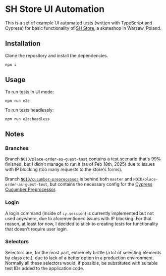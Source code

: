 # SH Store UI Automation

This is a set of example UI automated tests (written with TypeScript and Cypress) for basic functionality of [SH Store](https://shstore.eu/), a skateshop in Warsaw, Poland.

## Installation

Clone the repository and install the dependencies.

```
npm i
```

## Usage

To run tests in UI mode:

```
npm run e2e
```

To run tests headlessly:

```
npm run e2e:headless
```

## Notes

### Branches

Branch [`NOID/place-order-as-guest-test`](https://github.com/PrettyFloralBonnet/shstore-ui-automation/tree/NOID/place-order-as-guest-test) contains a test scenario that's 99% finished, but I didn't manage to run it (as of Feb 18th, 2025) due to issues with IP blocking (too many requests to the store's forms).

Branch [`NOID/cucumber-preprocessor`](https://github.com/PrettyFloralBonnet/shstore-ui-automation/tree/NOID/cucumber-preprocessor) is behind both `master` and `NOID/place-order-as-guest-test`, but contains the necessary config for the [Cypress Cucumber Preprocessor](https://github.com/badeball/cypress-cucumber-preprocessor/tree/master).

### Login

A login command (inside of `cy.session`) is currently implemented but not used anywhere, due to aforementioned issues with IP blocking. For that reason, at least for now, I decided to stick to creating tests for functionality that doesn't require user login.

### Selectors

Selectors are, for the most part, extremely brittle (a lot of selecting elements by class etc.), due to lack of a better option in a production environment. Normally all these selectors would, if possible, be substituted with suitable test IDs added to the application code.
